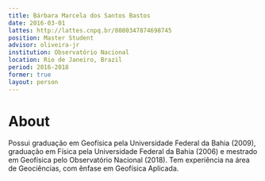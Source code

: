 ```yaml
---
title: Bárbara Marcela dos Santos Bastos
date: 2016-03-01
lattes: http://lattes.cnpq.br/8080347874698745
position: Master Student
advisor: oliveira-jr
institution: Observatório Nacional
location: Rio de Janeiro, Brazil
period: 2016-2018
former: true
layout: person
---
```


# About

Possui graduação em Geofísica pela Universidade Federal da Bahia (2009),
graduação em Física pela Universidade Federal da Bahia (2006) e mestrado em
Geofísica pelo Observatório Nacional (2018). Tem experiência na área de
Geociências, com ênfase em Geofísica Aplicada.
